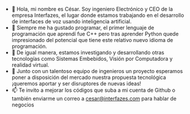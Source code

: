 - 👋 Hola, mi nombre es César. Soy ingeniero Electrónico y CEO de la empresa Interfazes, el lugar donde estamos trabajando en el desarrollo de interfaces de voz usando inteligencia artificial.
- 👀 Siempre me ha gustado programar, el primer lenguaje de programación que aprendí fue C++ pero tras aprender Python quede impresionado del potencial que tiene este relativo nuevo idioma de programación.
- 🌱 De igual manera, estamos investigando y desarrollando otras tecnologías como Sistemas Embebidos, Visión por Computadora y realidad virtual. 
- 💞️ Junto con un talentoso equipo de ingenieros un proyecto esperamos poner a disposición del mercado nuestra propuesta tecnológica ¡queremos aportar y ser disruptores de nuevas ideas!
- 📫 Te invito a mejorar los códigos que suba a mi cuenta de Github o también enviarme un correo a cesar@interfazes.com para hablar de negocios

<!---
cescha2018/cescha2018 is a ✨ special ✨ repository because its `README.md` (this file) appears on your GitHub profile.
You can click the Preview link to take a look at your changes.
--->
